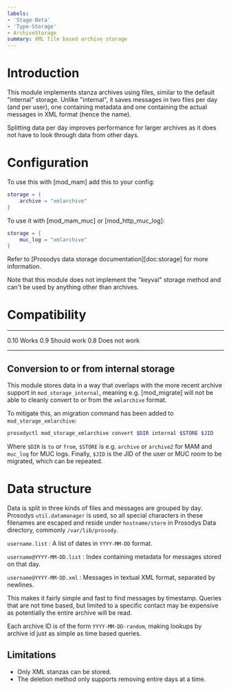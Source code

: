 ```yaml
---
labels:
- 'Stage-Beta'
- 'Type-Storage'
- ArchiveStorage
summary: XML file based archive storage
---
```


Introduction
============

This module implements stanza archives using files, similar to the
default "internal" storage. Unlike "internal", it saves messages in two
files per day (and per user), one containing metadata and one containing
the actual messages in XML format (hence the name).

Splitting data per day improves performance for larger archives as it
does not have to look through data from other days.

Configuration
=============

To use this with [mod\_mam] add this to your config:

``` lua
storage = {
    archive = "xmlarchive"
}
```

To use it with [mod\_mam\_muc] or [mod\_http\_muc\_log]:

``` lua
storage = {
    muc_log = "xmlarchive"
}
```

Refer to [Prosodys data storage documentation][doc:storage] for more
information.

Note that this module does not implement the "keyval" storage method and
can't be used by anything other than archives.

Compatibility
=============

  ------ ---------------
  0.10   Works
  0.9    Should work
  0.8    Does not work
  ------ ---------------

Conversion to or from internal storage
--------------------------------------

This module stores data in a way that overlaps with the more recent
archive support in `mod_storage_internal`, meaning e.g. [mod_migrate]
will not be able to cleanly convert to or from the `xmlarchive` format.

To mitigate this, an migration command has been added to
`mod_storage_xmlarchive`:

``` bash
prosodyctl mod_storage_xmlarchive convert $DIR internal $STORE $JID
```

Where `$DIR` is `to` or `from`, `$STORE` is e.g. `archive` or `archive2`
for MAM and `muc_log` for MUC logs. Finally, `$JID` is the JID of the
user or MUC room to be migrated, which can be repeated.

Data structure
==============

Data is split in three kinds of files and messages are grouped by day.
Prosodys `util.datamanager` is used, so all special characters in these
filenames are escaped and reside under `hostname/store` in Prosodys Data
directory, commonly `/var/lib/prosody`.

`username.list`
:   A list of dates in `YYYY-MM-DD` format.

`username@YYYY-MM-DD.list`
:   Index containing metadata for messages stored on that day.

`username@YYYY-MM-DD.xml`
:   Messages in textual XML format, separated by newlines.

This makes it fairly simple and fast to find messages by timestamp.
Queries that are not time based, but limited to a specific contact may
be expensive as potentially the entire archive will be read.

Each archive ID is of the form `YYYY-MM-DD-random`, making lookups by
archive id just as simple as time based queries.

## Limitations

-   Only XML stanzas can be stored.
-   The deletion method only supports removing entire days at a time.
